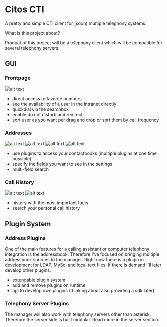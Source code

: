 # Citos CTI
A pretty and simple CTI client for (soon) multiple telephony systems.

What is this project about?

Product of this project will be a telephony client which will be compatible for several telephony servers.
## GUI
### Frontpage
![alt text](https://github.com/Citos-CTI/Manager-Client/blob/master/images/states.PNG)
- direct access to favorite numbers 
- see the availability of a user in the intranet directly 
- quickdial via the searchbox
- enable do not disturb and redirect 
- sort user as you want per drag and drop or sort them by call frequency 
### Addresses
![alt text](https://github.com/Citos-CTI/Manager-Client/blob/master/images/addresses.PNG)
![alt text](https://github.com/Citos-CTI/Manager-Client/blob/master/images/addresses_unfolded.PNG)
![alt text](https://github.com/Citos-CTI/Manager-Client/blob/master/images/ldap%20Plugin.PNG)
![alt text](https://github.com/Citos-CTI/Manager-Client/blob/master/images/addresses_extensive_search.PNG)
- use plugins to access your contactbooks (multiple plugins at one time possible)
- specify the fields you want to see in the settings
- multi-field search 
### Call History
![alt text](https://github.com/Citos-CTI/Manager-Client/blob/master/images/history_scroll_function.PNG)
![alt text](https://github.com/Citos-CTI/Manager-Client/blob/master/images/history_search.PNG)
- history with the most important facts
- search your personal call history
## Plugin System
### Address Plugins
One of the main features for a calling assistant or computer telephony integration is the addressbook. Therefore I've focused on bringing multiple addressbook sources to the manager. Right now there is a plugin in development for LDAP, MySql and local text files. If there is demand I'll later develop other plugins.
- extendable plugin system 
- add and remove plugins on runtime 
- api to develop own plugins (thinking about also providing a sdk later)
### Telephony Server Plugins 
The manager will also work with telephony servers other than asterisk. Therefore the server side is built modular. Read more in the server section.
